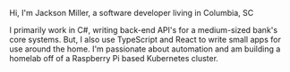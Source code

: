Hi, I'm Jackson Miller, a software developer living in Columbia, SC

I primarily work in C#, writing back-end API's for a medium-sized bank's core systems.  But, I also use TypeScript and React to write small apps for use around the home.  I'm passionate about automation and am building a homelab off of a Raspberry Pi based Kubernetes cluster.

<!---
Jacksondr5/Jacksondr5 is a ✨ special ✨ repository because its `README.md` (this file) appears on your GitHub profile.
You can click the Preview link to take a look at your changes.
--->

